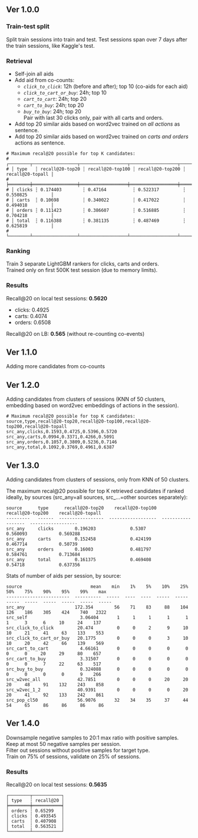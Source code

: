 ## Ver 1.0.0

### Train-test split
Split train sessions into train and test. Test sessions span over 7 days after 
the train sessions, like Kaggle's test.

### Retrieval
* Self-join all aids
* Add aid from co-counts:
  * _`click_to_click`_: 12h (before and after); top 10 (co-aids for each aid)
  * _`click_to_cart_or_buy`_: 24h; top 10
  * _`cart_to_cart`_: 24h; top 20
  * _`cart_to_buy`_: 24h; top 20
  * _`buy_to_buy`_: 24h; top 20   
  Pair with last 30 clicks only, pair with all carts and orders.
* Add top 20 similar aids based on word2vec trained on _all actions_ as sentence.
* Add top 20 similar aids based on word2vec trained on _carts and orders_ actions as sentence.

```
# Maximum recal@20 possible for top K candidates:
# ┌────────┬─────────────────┬──────────────────┬──────────────────┬──────────────────┐
# │ type   ┆ recall@20-top20 ┆ recall@20-top100 ┆ recall@20-top200 ┆ recall@20-topall │
# ╞════════╪═════════════════╪══════════════════╪══════════════════╪══════════════════╡
# │ clicks ┆ 0.174403        ┆ 0.47164          ┆ 0.522317         ┆ 0.550825         │
# │ carts  ┆ 0.10698         ┆ 0.340022         ┆ 0.417022         ┆ 0.494018         │
# │ orders ┆ 0.111423        ┆ 0.386607         ┆ 0.516885         ┆ 0.704218         │
# │ total  ┆ 0.116388        ┆ 0.381135         ┆ 0.487469         ┆ 0.625819         │
# └────────┴─────────────────┴──────────────────┴──────────────────┴──────────────────┘
```


### Ranking
Train 3 separate LightGBM rankers for clicks, carts and orders.  
Trained only on first 500K test session (due to memory limits).

### Results
Recall@20 on local test sessions: **0.5620** 
  * clicks: 0.4925 
  * carts: 0.4074
  * orders: 0.6508

Recall@20 on LB: **0.565** (without re-counting co-events)

## Ver 1.1.0
Adding more candidates from co-counts

## Ver 1.2.0
Adding candidates from clusters of sessions 
(KNN of 50 clusters, embedding based on word2vec embeddings of actions in the session).   

```
# Maximum recal@20 possible for top K candidates:
source,type,recall@20-top20,recall@20-top100,recall@20-top200,recall@20-topall
src_any,clicks,0.1593,0.4725,0.5396,0.5720
src_any,carts,0.0994,0.3371,0.4266,0.5091
src_any,orders,0.1057,0.3809,0.5236,0.7146
src_any,total,0.1092,0.3769,0.4961,0.6387
```

## Ver 1.3.0
Adding candidates from clusters of sessions, only from KNN of 50 clusters.

The maximum recal@20 possible for top K retrieved candidates if ranked ideally, by sources (src_any=all sources, src_...=other sources separately):
```
source      type      recall@20-top20    recall@20-top100    recall@20-top200    recall@20-topall
---------   ------  -----------------  ------------------  ------------------  ------------------
src_any     clicks        0.196203             0.5307             0.560093            0.569288
src_any     carts         0.152458             0.424199           0.467714            0.50739
src_any     orders        0.16003              0.481797           0.584761            0.713684
src_any     total         0.161375             0.469408           0.54718             0.637356
```

Stats of number of aids per session, by source: 
```
source                          mean    min    1%    5%    10%    25%    50%    75%    90%    95%    99%    max
------------------------  ----------  -----  ----  ----  -----  -----  -----  -----  -----  -----  -----  -----
src_any                   172.354        56    71    83     88    104    126    186    305    424    740   2322
src_self                    3.06404       1     1     1      1      1      1      3      6     10     24    137
src_click_to_click         20.474         0     0     2      9     10     10     21     41     63    133    553
src_click_to_cart_or_buy   20.1775        0     0     0      3     10     10     20     42     66    139    569
src_cart_to_cart            4.66161       0     0     0      0      0      0      0     20     29     80    657
src_cart_to_buy             3.31507       0     0     0      0      0      0      0      7     22     63    517
src_buy_to_buy              0.324088      0     0     0      0      0      0      0      0      0      9    266
src_w2vec_all              42.7851        0     0     0     20     20     20     48     91    132    243    858
src_w2vec_1_2              40.9391        0     0     0      0     20     20     41     92    133    242    861
src_pop_cl50               56.9076       32    34    35     37     44     54     65     86     86     86     86
```

## Ver 1.4.0
Downsample negative samples to 20:1 max ratio with positive samples.    
Keep at most 50 negative samples per session.   
Filter out sessions without positive samples for target type.   
Train on 75% of sessions, validate on 25% of sessions.   

### Results
Recall@20 on local test sessions: **0.5635** 
```shell
┌────────┬───────────┐
│ type   ┆ recall@20 │
╞════════╪═══════════╡
│ orders ┆ 0.65299   │
│ clicks ┆ 0.493545  │
│ carts  ┆ 0.407908  │
│ total  ┆ 0.563521  │
└────────┴───────────┘
```
